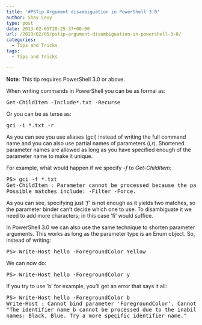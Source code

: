 ```yaml
---
title: '#PSTip Argument disambiguation in PowerShell 3.0'
author: Shay Levy
type: post
date: 2013-02-05T20:25:37+00:00
url: /2013/02/05/pstip-argument-disambiguation-in-powershell-3-0/
categories:
  - Tips and Tricks
tags:
  - Tips and Tricks

---
```

**Note**: This tip requires PowerShell 3.0 or above.

When writing commands in PowerShell you can be as formal as:

<pre class="brush: powershell; title: ; notranslate" title="">Get-ChildItem -Include*.txt -Recurse
</pre>

Or you can be as terse as:

<pre class="brush: powershell; title: ; notranslate" title="">gci -i *.txt -r
</pre>

As you can see you use aliases (_gci_) instead of writing the full command name and you can also use partial names of parameters (_i,r_). Shortened parameter names are allowed as long as you have specified enough of the parameter name to make it unique.

For example, what would happen if we specify _-f_ to _Get-ChildItem:_

<pre class="brush: powershell; title: ; notranslate" title="">PS&gt; gci -f *.txt
Get-ChildItem : Parameter cannot be processed because the parameter name 'f' is ambiguous.
Possible matches include: -Filter -Force.</pre>

As you can see, specifying just _&#8216;f&#8217;_ is not enough as it yields two matches, so the parameter binder can&#8217;t decide which one to use. To disambiguate it we need to add more characters; in this case &#8216;fi&#8217; would suffice.

In PowerShell 3.0 we can also use the same technique to shorten parameter arguments. This works as long as the parameter type is an Enum object. So, instead of writing:

<pre class="brush: powershell; title: ; notranslate" title="">PS&gt; Write-Host hello -ForegroundColor Yellow
</pre>

We can now do:

<pre class="brush: powershell; title: ; notranslate" title="">PS&gt; Write-Host hello -ForegroundColor y
</pre>

If you try to use &#8216;b&#8217; for example, you&#8217;ll get an error that says it all:

<pre class="brush: powershell; title: ; notranslate" title="">PS&gt; Write-Host hello -ForegroundColor b
Write-Host : Cannot bind parameter 'ForegroundColor'. Cannot convert value "b" to type "System.ConsoleColor". Error:
"The identifier name b cannot be processed due to the inability to differentiate between the following enumerator
names: Black, Blue. Try a more specific identifier name."
</pre>